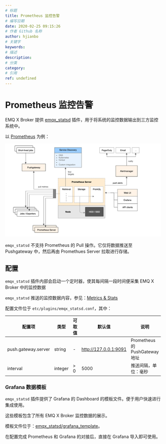 ```yaml
---
# 标题
title: Prometheus 监控告警
# 编写日期
date: 2020-02-25 09:15:26
# 作者 Github 名称
author: hjianbo
# 关键字
keywords:
# 描述
description:
# 分类
category: 
# 引用
ref: undefined
---
```



# Prometheus 监控告警

EMQ X Broker 提供 [emqx_statsd](https://github.com/emqx/emqx-statsd) 插件，用于将系统的监控数据输出到三方监控系统中。

以 [Prometheus](https://prometheus.io) 为例：

![Promethues Arch](assets/prometheus_arch.png)

`emqx_statsd` 不支持 Prometheus 的 Pull 操作。它仅将数据推送至 Pushgateway 中，然后再由 Promethues Server 拉取进行存储。

## 配置

`emqx_statsd` 插件内部会启动一个定时器，使其每间隔一段时间便采集 EMQ X Broker 中的监控数据

`emqx_statsd` 推送的监控数据内容，参见：[Metrics & Stats](metrics.md)

配置文件位于 `etc/plugins/emqx_statsd.conf`，其中：

|  配置项             | 类型    | 可取值    | 默认值                | 说明                           |
| ------------------- | ------- | --------- | --------------------- | ------------------------------ |
| push.gateway.server | string  | -         | http://127.0.0.1:9091 | Prometheus 的 PushGateway 地址 |
| interval            | integer | > 0       | 5000                  | 推送间隔，单位：毫秒           |

### Grafana 数据模板

`emqx_statsd` 插件提供了 Grafana 的 Dashboard 的模板文件。便于用户快速进行集成使用。

这些模板包含了所有 EMQ X Broker 监控数据的展示。

模板文件位于：[emqx_statsd/grafana_template](https://github.com/emqx/emqx-statsd/tree/master/grafana_template)。

在配置完成 Prometheus 和 Grafana 的对接后，直接在 Grafana 导入即可使用。

